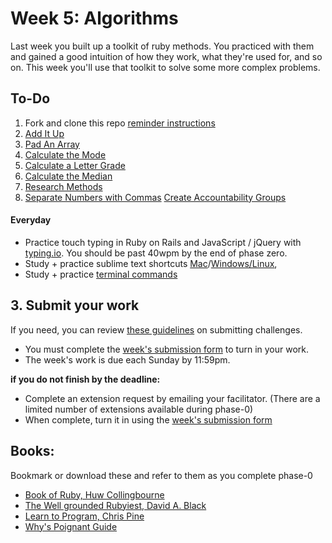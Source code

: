# Week 5: Algorithms

Last week you built up a toolkit of ruby methods. You practiced with them and gained a good intuition of how they work, what they're used for, and so on. This week you'll use that toolkit to solve some more complex problems.

## To-Do
1. Fork and clone this repo [reminder instructions](https://github.com/dev-academy-phase0/phase-0-week-1/blob/master/git_practice/README.md)
2. [Add It Up](./1-add-it-up)
3. [Pad An Array](./2-pad-array)
4. [Calculate the Mode](./3-calculate-mode)
5. [Calculate a Letter Grade](./calculate-letter-grade)
6. [Calculate the Median](./calculate-median)
7. [Research Methods](./4-research-methods)
8. [Separate Numbers with Commas](./5-nums-commas-solo-challenge)
[Create Accountability Groups](./6-acct-groups)

#### Everyday
- Practice touch typing in Ruby on Rails and JavaScript / jQuery with [typing.io](https://typing.io). You should be past 40wpm by the end of phase zero.
- Study + practice sublime text shortcuts [Mac](http://sublime-text-unofficial-documentation.readthedocs.org/en/sublime-text-2/reference/keyboard_shortcuts_osx.html)/[Windows/Linux](http://sublime-text-unofficial-documentation.readthedocs.org/en/sublime-text-2/reference/keyboard_shortcuts_win.html),
- Study + practice [terminal commands](http://cli.learncodethehardway.org/book/)

## 3. Submit your work
If you need, you can review [these guidelines](https://github.com/dev-academy-phase0/phase-0-handbook/blob/master/submission-guidelines.md) on submitting challenges.
- You must complete the [week's submission form](http://goo.gl/forms/PTNmDL8Lnv) to turn in your work.
- The week's work is due each Sunday by 11:59pm.

**if you do not finish by the deadline:**

- Complete an extension request by emailing your facilitator. (There are a limited number of extensions available during phase-0)
- When complete, turn it in using the [week's submission form](http://goo.gl/forms/PTNmDL8Lnv)

## Books:
Bookmark or download these and refer to them as you complete phase-0 
  - [Book of Ruby, Huw Collingbourne](https://drive.google.com/open?id=0B5aB0OHeInzgeFY2S1JxNXB5anM&authuser=0)
  - [The Well grounded Rubyiest, David A. Black](https://drive.google.com/open?id=0B5aB0OHeInzgXzFFd1ZhT2lUTjA&authuser=0)
  - [Learn to Program, Chris Pine](https://drive.google.com/open?id=0B5aB0OHeInzgOWE3dF9tMzByVVk&authuser=0)
  - [Why's Poignant Guide](http://www.rubyinside.com/media/poignant-guide.pdf)
